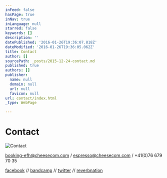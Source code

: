 ```yaml
---
inFeed: false
hasPage: true
inNav: true
inLanguage: null
starred: false
keywords: []
description: ''
datePublished: '2016-01-26T19:36:07.818Z'
dateModified: '2016-01-26T19:36:05.062Z'
title: Contact
author: []
sourcePath: _posts/2015-12-24-contact.md
published: true
authors: []
publisher:
  name: null
  domain: null
  url: null
  favicon: null
url: contact/index.html
_type: WebPage

---
```

# Contact
![Contact](https://s3-us-west-2.amazonaws.com/the-grid-img/p/7d6c8354f11b7dfb09e2a118780e3225d56d206f.jpg)

booking-efh@cheesecom.com / espresso@cheesecom.com / +41(0)76 679 70 35

[facebook][0] // [bandcamp][1] // [twitter][2] // [reverbnation][3]

[0]: https://www.facebook.com/espressofromhell
[1]: http://espressofromhell.bandcamp.com/
[2]: https://twitter.com/efhmusic
[3]: http://www.reverbnation.com/espressofromhell